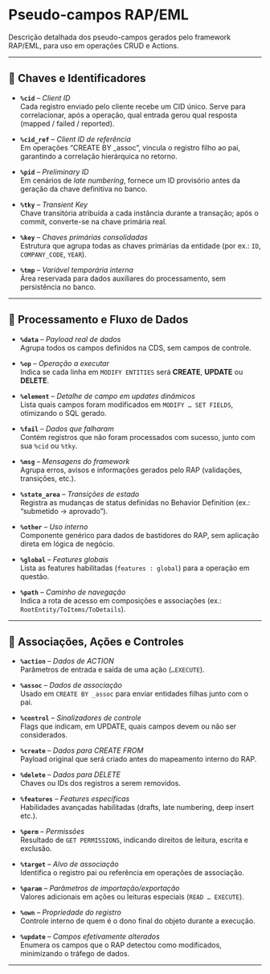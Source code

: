 # Pseudo-campos RAP/EML

Descrição detalhada dos pseudo-campos gerados pelo framework RAP/EML, para uso em operações CRUD e Actions.

---

## 🔑 Chaves e Identificadores

-  **`%cid`** – *Client ID*  
  Cada registro enviado pelo cliente recebe um CID único. Serve para correlacionar, após a operação, qual entrada gerou qual resposta (mapped / failed / reported).

-  **`%cid_ref`** – *Client ID de referência*  
  Em operações “CREATE BY _assoc”, vincula o registro filho ao pai, garantindo a correlação hierárquica no retorno.

-  **`%pid`** – *Preliminary ID*  
  Em cenários de *late numbering*, fornece um ID provisório antes da geração da chave definitiva no banco.

-  **`%tky`** – *Transient Key*  
  Chave transitória atribuída a cada instância durante a transação; após o commit, converte-se na chave primária real.

-  **`%key`** – *Chaves primárias consolidadas*  
  Estrutura que agrupa todas as chaves primárias da entidade (por ex.: `ID`, `COMPANY_CODE`, `YEAR`).

-  **`%tmp`** – *Variável temporária interna*  
  Área reservada para dados auxiliares do processamento, sem persistência no banco.

---

## 🔄 Processamento e Fluxo de Dados

-  **`%data`** – *Payload real de dados*  
  Agrupa todos os campos definidos na CDS, sem campos de controle.

-  **`%op`** – *Operação a executar*  
  Indica se cada linha em `MODIFY ENTITIES` será **CREATE**, **UPDATE** ou **DELETE**.

-  **`%element`** – *Detalhe de campo em updates dinâmicos*  
  Lista quais campos foram modificados em `MODIFY … SET FIELDS`, otimizando o SQL gerado.

-  **`%fail`** – *Dados que falharam*  
  Contém registros que não foram processados com sucesso, junto com sua `%cid` ou `%tky`.

-  **`%msg`** – *Mensagens do framework*  
  Agrupa erros, avisos e informações gerados pelo RAP (validações, transições, etc.).

-  **`%state_area`** – *Transições de estado*  
  Registra as mudanças de status definidas no Behavior Definition (ex.: “submetido → aprovado”).

-  **`%other`** – *Uso interno*  
  Componente genérico para dados de bastidores do RAP, sem aplicação direta em lógica de negócio.

-  **`%global`** – *Features globais*  
  Lista as features habilitadas (`features : global`) para a operação em questão.

-  **`%path`** – *Caminho de navegação*  
  Indica a rota de acesso em composições e associações (ex.: `RootEntity/ToItems/ToDetails`).

---

## 🚀 Associações, Ações e Controles

-  **`%action`** – *Dados de ACTION*  
  Parâmetros de entrada e saída de uma ação (`…EXECUTE`).

-  **`%assoc`** – *Dados de associação*  
  Usado em `CREATE BY _assoc` para enviar entidades filhas junto com o pai.

-  **`%control`** – *Sinalizadores de controle*  
  Flags que indicam, em UPDATE, quais campos devem ou não ser considerados.

-  **`%create`** – *Dados para CREATE FROM*  
  Payload original que será criado antes do mapeamento interno do RAP.

-  **`%delete`** – *Dados para DELETE*  
  Chaves ou IDs dos registros a serem removidos.

-  **`%features`** – *Features específicas*  
  Habilidades avançadas habilitadas (drafts, late numbering, deep insert etc.).

-  **`%perm`** – *Permissões*  
  Resultado de `GET PERMISSIONS`, indicando direitos de leitura, escrita e exclusão.

-  **`%target`** – *Alvo de associação*  
  Identifica o registro pai ou referência em operações de associação.

-  **`%param`** – *Parâmetros de importação/exportação*  
  Valores adicionais em ações ou leituras especiais (`READ … EXECUTE`).

-  **`%own`** – *Propriedade do registro*  
  Controle interno de quem é o dono final do objeto durante a execução.

-  **`%update`** – *Campos efetivamente alterados*  
  Enumera os campos que o RAP detectou como modificados, minimizando o tráfego de dados.

---
